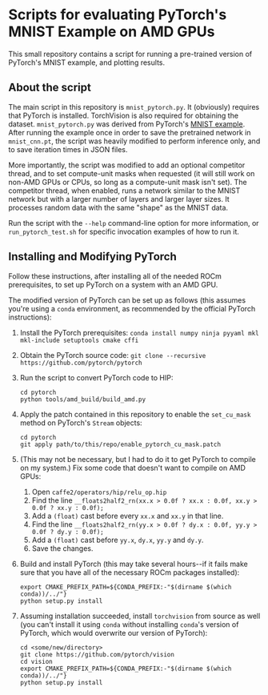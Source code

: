 Scripts for evaluating PyTorch's MNIST Example on AMD GPUs
==========================================================

This small repository contains a script for running a pre-trained version of
PyTorch's MNIST example, and plotting results.

About the script
----------------

The main script in this repository is `mnist_pytorch.py`. It (obviously)
requires that PyTorch is installed. TorchVision is also required for obtaining
the dataset. `mnist_pytorch.py` was derived from PyTorch's
[MNIST example](https://github.com/pytorch/examples/blob/master/mnist/main.py).
After running the example once in order to save the pretrained network in
`mnist_cnn.pt`, the script was heavily modified to perform inference only, and
to save iteration times in JSON files.

More importantly, the script was modified to add an optional competitor thread,
and to set compute-unit masks when requested (it will still work on non-AMD
GPUs or CPUs, so long as a compute-unit mask isn't set). The competitor thread,
when enabled, runs a network similar to the MNIST network but with a larger
number of layers and larger layer sizes.  It processes random data with the
same "shape" as the MNIST data.

Run the script with the `--help` command-line option for more information, or
`run_pytorch_test.sh` for specific invocation examples of how to run it.

Installing and Modifying PyTorch
--------------------------------

Follow these instructions, after installing all of the needed ROCm
prerequisites, to set up PyTorch on a system with an AMD GPU.

The modified version of PyTorch can be set up as follows (this assumes you're
using a `conda` environment, as recommended by the official PyTorch
instructions):

 1. Install the PyTorch prerequisites:
    `conda install numpy ninja pyyaml mkl mkl-include setuptools cmake cffi`

 2. Obtain the PyTorch source code:
    `git clone --recursive https://github.com/pytorch/pytorch`

 3. Run the script to convert PyTorch code to HIP:
    ```
    cd pytorch
    python tools/amd_build/build_amd.py
    ```

 4. Apply the patch contained in this repository to enable the `set_cu_mask`
    method on PyTorch's `Stream` objects:
    ```
    cd pytorch
    git apply path/to/this/repo/enable_pytorch_cu_mask.patch
    ```

 5. (This may not be necessary, but I had to do it to get PyTorch to compile on
    my system.) Fix some code that doesn't want to compile on AMD GPUs:
      1. Open `caffe2/operators/hip/relu_op.hip`
      2. Find the line `__floats2half2_rn(xx.x > 0.0f ? xx.x : 0.0f, xx.y > 0.0f ? xx.y : 0.0f);`
      3. Add a `(float)` cast before every `xx.x` and `xx.y` in that line.
      4. Find the line `__floats2half2_rn(yy.x > 0.0f ? dy.x : 0.0f, yy.y > 0.0f ? dy.y : 0.0f);`
      5. Add a `(float)` cast before `yy.x`, `dy.x`, `yy.y` and `dy.y`.
      6. Save the changes.

 6. Build and install PyTorch (this may take several hours--if it fails make
    sure that you have all of the necessary ROCm packages installed):
    ```
    export CMAKE_PREFIX_PATH=${CONDA_PREFIX:-"$(dirname $(which conda))/../"}
    python setup.py install
    ```

 7. Assuming installation succeeded, install `torchvision` from source as well
    (you can't install it using `conda` without installing `conda`'s version of
    PyTorch, which would overwrite our version of PyTorch):
    ```
    cd <some/new/directory>
    git clone https://github.com/pytorch/vision
    cd vision
    export CMAKE_PREFIX_PATH=${CONDA_PREFIX:-"$(dirname $(which conda))/../"}
    python setup.py install
    ```

